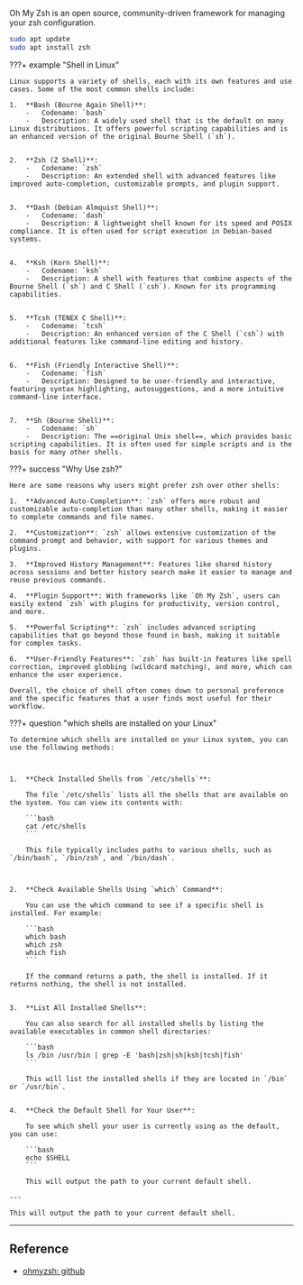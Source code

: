 Oh My Zsh is an open source, community-driven framework for managing your zsh configuration.

```bash
sudo apt update
sudo apt install zsh
```

???+ example "Shell in Linux"

    Linux supports a variety of shells, each with its own features and use cases. Some of the most common shells include:

    1.  **Bash (Bourne Again Shell)**:
        -   Codename: `bash`
        -   Description: A widely used shell that is the default on many Linux distributions. It offers powerful scripting capabilities and is an enhanced version of the original Bourne Shell (`sh`).


    2.  **Zsh (Z Shell)**:
        -   Codename: `zsh`
        -   Description: An extended shell with advanced features like improved auto-completion, customizable prompts, and plugin support.


    3.  **Dash (Debian Almquist Shell)**:
        -   Codename: `dash`
        -   Description: A lightweight shell known for its speed and POSIX compliance. It is often used for script execution in Debian-based systems.


    4.  **Ksh (Korn Shell)**:
        -   Codename: `ksh`
        -   Description: A shell with features that combine aspects of the Bourne Shell (`sh`) and C Shell (`csh`). Known for its programming capabilities.


    5.  **Tcsh (TENEX C Shell)**:
        -   Codename: `tcsh`
        -   Description: An enhanced version of the C Shell (`csh`) with additional features like command-line editing and history.


    6.  **Fish (Friendly Interactive Shell)**:
        -   Codename: `fish`
        -   Description: Designed to be user-friendly and interactive, featuring syntax highlighting, autosuggestions, and a more intuitive command-line interface.


    7.  **Sh (Bourne Shell)**:
        -   Codename: `sh`
        -   Description: The ==original Unix shell==, which provides basic scripting capabilities. It is often used for simple scripts and is the basis for many other shells.




???+ success "Why Use zsh?"


    Here are some reasons why users might prefer zsh over other shells:

    1.  **Advanced Auto-Completion**: `zsh` offers more robust and customizable auto-completion than many other shells, making it easier to complete commands and file names.

    2.  **Customization**: `zsh` allows extensive customization of the command prompt and behavior, with support for various themes and plugins.

    3.  **Improved History Management**: Features like shared history across sessions and better history search make it easier to manage and reuse previous commands.

    4.  **Plugin Support**: With frameworks like `Oh My Zsh`, users can easily extend `zsh` with plugins for productivity, version control, and more.

    5.  **Powerful Scripting**: `zsh` includes advanced scripting capabilities that go beyond those found in bash, making it suitable for complex tasks.

    6.  **User-Friendly Features**: `zsh` has built-in features like spell correction, improved globbing (wildcard matching), and more, which can enhance the user experience.

    Overall, the choice of shell often comes down to personal preference and the specific features that a user finds most useful for their workflow.




???+ question "which shells are installed on your Linux"

    To determine which shells are installed on your Linux system, you can use the following methods:



    1.  **Check Installed Shells from `/etc/shells`**:

        The file `/etc/shells` lists all the shells that are available on the system. You can view its contents with:

        ```bash
        cat /etc/shells
        ```

        This file typically includes paths to various shells, such as `/bin/bash`, `/bin/zsh`, and `/bin/dash`.



    2.  **Check Available Shells Using `which` Command**:

        You can use the which command to see if a specific shell is installed. For example:

        ```bash
        which bash
        which zsh
        which fish
        ```

        If the command returns a path, the shell is installed. If it returns nothing, the shell is not installed.


    3.  **List All Installed Shells**:

        You can also search for all installed shells by listing the available executables in common shell directories:

        ```bash
        ls /bin /usr/bin | grep -E 'bash|zsh|sh|ksh|tcsh|fish'
        ```

        This will list the installed shells if they are located in `/bin` or `/usr/bin`.
    

    4.  **Check the Default Shell for Your User**:

        To see which shell your user is currently using as the default, you can use:

        ```bash
        echo $SHELL
        ```

        This will output the path to your current default shell.
    
    ---

    This will output the path to your current default shell.

---


## Reference

- [ohmyzsh: github](https://github.com/ohmyzsh/ohmyzsh/wiki)